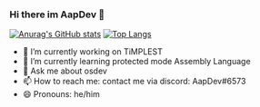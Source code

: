 ### Hi there im AapDev 👋

[![Anurag's GitHub stats](https://github-readme-stats.vercel.app/api?username=Aap-Dev&count_private=true&theme=radical)](https://github.com/anuraghazra/github-readme-stats)
[![Top Langs](https://github-readme-stats.vercel.app/api/top-langs/?username=Aap-Dev&layout=compact&count_private=true&theme=radical)](https://github.com/anuraghazra/github-readme-stats)

- 🔭 I’m currently working on TiMPLEST
- 🌱 I’m currently learning protected mode Assembly Language
- 💬 Ask me about osdev
- 📫 How to reach me: contact me via discord: AapDev#6573
- 😄 Pronouns: he/him

